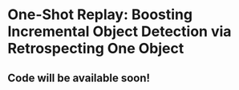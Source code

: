 # One-Shot Replay: Boosting Incremental Object Detection via Retrospecting One Object
## Code will be available soon!
